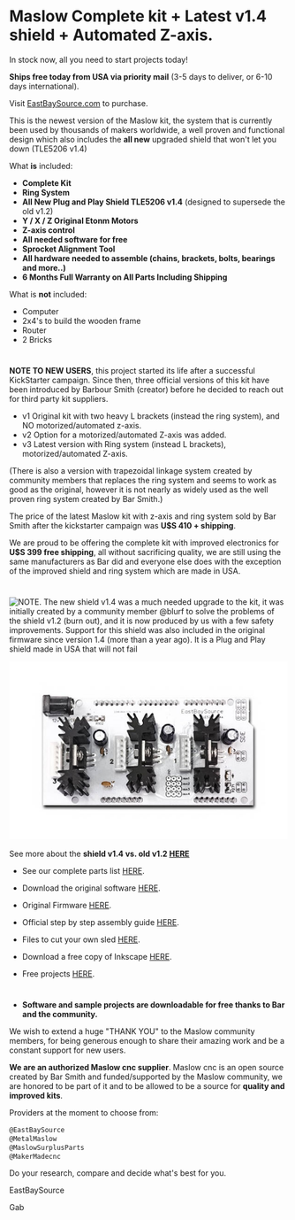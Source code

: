 # Maslow Complete kit + Latest v1.4 shield + Automated Z-axis.

In stock now, all you need to start projects today!

**Ships free today from USA via priority mail** (3-5 days to deliver, or 6-10 days international).

Visit [EastBaySource.com](https://www.eastbaysource.com/collections/all) to purchase.

This is the newest version of the Maslow kit, the system that is currently been used by thousands of makers worldwide, a well proven and functional design which also includes the **all new** upgraded shield that won't let you down (TLE5206 v1.4)



What **is** included:

- **Complete Kit**
- **Ring System**
- **All New Plug and Play Shield TLE5206 v1.4** (designed to supersede the old v1.2)
- **Y / X / Z Original Etonm Motors**
- **Z-axis control**
- **All needed software for free**
- **Sprocket Alignment Tool**
- **All hardware needed to assemble (chains, brackets, bolts, bearings and more..)**
- **6 Months Full Warranty on All Parts Including Shipping**

What is **not** included:

- Computer
- 2x4's to build the wooden frame
- Router
- 2 Bricks

#

**NOTE TO NEW USERS**, this project started its life after a successful KickStarter campaign.
Since then, three official versions of this kit have been introduced by Barbour Smith (creator) before he decided to reach out for third party kit suppliers.

- v1 Original kit with two heavy L brackets (instead the ring system), and NO motorized/automated z-axis.
- v2 Option for a motorized/automated Z-axis was added.
- v3 Latest version with Ring system (instead L brackets), motorized/automated Z-axis.

(There is also a version with trapezoidal linkage system created by community members that replaces the ring system and seems to work as good as the original, however it is not nearly as widely used as the well proven ring system created by Bar Smith.)


The price of the latest Maslow kit with z-axis and ring system sold by Bar Smith after the kickstarter campaign was **U$S 410 + shipping**.

We are proud to be offering the complete kit with improved electronics for **U$S 399 free shipping**, all without sacrificing quality, we are still using the same manufacturers as Bar did and everyone else does with the exception of the improved shield and ring system which are made in USA. 

#


![NOTE. The new shield v1.4 was a much needed upgrade to the kit, it was initially created by a community member @blurf to solve the problems of the shield v1.2 (burn out), and it is now produced by us with a few safety improvements. 
Support for this shield was also included in the original firmware since version 1.4 (more than a year ago). It is a Plug and Play shield made in USA that will not fail](https://raw.githubusercontent.com/MaslowCommunityGarden/Maslow-kits-for-sale-soon./master/note.gif)



![New shield v1.4](https://raw.githubusercontent.com/MaslowCommunityGarden/Maslow-kits-for-sale-soon./master/TLE_v14.jpg)


See more about the **shield v1.4 vs. old v1.2 [HERE](https://www.eastbaysource.com/blogs/product-info/product-detail)**


- See our complete parts list [HERE](https://www.eastbaysource.com/blogs/news/maslow-full-kit-parts-list).

- Download the original software [HERE](https://github.com/MaslowCNC/GroundControl/releases). 

- Original Firmware [HERE](https://github.com/MaslowCNC/Firmware/releases/).

- Official step by step assembly guide [HERE](https://www.maslowcnc.com/assemblyguide).

- Files to cut your own sled [HERE](https://github.com/MaslowCommunityGarden/Sled-With-Center-Alignment-Jig).

- Download a free copy of Inkscape [HERE](https://inkscape.org/).

- Free projects [HERE](http://maslowcommunitygarden.org/index.html).

#

- **Software and sample projects are downloadable for free thanks to Bar and the community.**

We wish to extend a huge "THANK YOU" to the Maslow community members, for being generous enough to share their amazing work and be a constant support for new users. 

**We are an authorized Maslow cnc supplier**. Maslow cnc is an open source created by Bar Smith and funded/supported by the Maslow community, we are honored to be part of it and to be allowed to be a source for **quality and improved kits**.

Providers at the moment to choose from:

    @EastBaySource
    @MetalMaslow
    @MaslowSurplusParts
    @MakerMadecnc

Do your research, compare and decide what's best for you.


EastBaySource

Gab
